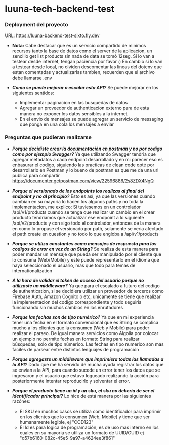 # luuna-tech-backend-test

### **Deployment del proyecto**

URL: https://luuna-backend-test-sixto.fly.dev

- **Nota:**
  Cabe destacar que es un servicio compartido de minimos recursos tanto la base de datos como el server de la aplicacion, un sencillo get list products sin nada de data se tomó 12seg.
  Si lo van a testear desde internet, tengan paciencia por favor :)
  En cambio si lo van a testear desde local, no olviden descomentar las lineas del dotenv que estan comentadas y actualizarlas tambien, recuerden que el archivo debe llamarse .env

- **_Como se puede mejorar o escalar esta API?_**
  Se puede mejorar en los siguientes sentidos:
  - Implementar paginacion en las busquedas de datos
  - Agregar un proveedor de authenticacion externo para de esta manera no exponer los datos sensibles a la internet
  - En el envio de mensajes se puede agregar un servicio de messaging que ponga en una cola los mensajes a enviar

### **Preguntas que pudieran realizarse**

- **_Porque decidiste crear la documentación en postman y no por codigo como por ejemplo Swagger?_**
  Ya que utilizando Swagger tendria que agregar metadatos a cada endpoint desarrollado y en mi parecer eso es enbasurar el codigo, siguiendo las practicas de clean code opté por desarrollarlo en Postman y lo bueno de postman es que me da una url publica para compartir
  https://documenter.getpostman.com/view/22596886/2s8ZDX4NgQ

- **_Porque el versionado de los endpoints los realizas al final del endpoint y no al principio?_**
  Esto es así, ya que las versiones cuando cambian en su mayoria lo hacen los algunos paths y no toda la implementacion, me explico:
  Si tuviesemos en un controlador /api/v1/products cuando se tenga que realizar un cambio en el crear producto tendriamos que actualizar ese endpoint a lo siguiente /api/v2/products y con sigo todo el controlador, entonces de la manera en como lo propuse el versionado por path, solamente se veria afectado el path create en cuestion y no todo lo que engloba a /api/v1/products

- **_Porque se utiliza constantes como mensajes de respuesta para los codigos de error en vez de un String?_**
  Se realiza de esta manera para poder mandar un mensaje que pueda ser manipulado por el cliente que lo consuma (Web/Mobile) y este puede representarlo en el idioma que haya seleccionado el usuario, mas que todo para temas de internationalization

- **_A la hora de validar el token de acceso del usuario porque no utilizaste un middleware?_**
  Ya que para el escalado a futuro del codigo de authentication, si se decidiera utilizar un proveedor de terceros como Firebase Auth, Amazon Cognito o etc, unicamente se tiene que realizar la implementacion del codigo correspondiente y todo seguiria funcionando sin muchos cambios en los enrutadores

- **_Porque las fechas son de tipo numérico?_**
  Ya que en mi experiencia tener una fecha en el formato convencional que es String se complica mucho a los clientes que la consumen (Web y Mobile) para poder realizar el parseo. De igual manera servicios como Algolia por colocar un ejemplo no permite fechas en formato String para realizar búsquedas, solo de tipo númerico.
  Las fechas en tipo numerico son mas faciles de parsear entre distintos lenguajes de programación

- **_Porque agregaste un middleware que imprimiera todas las llamadas a la API?_**
  Dado que me ha servido de mucha ayuda registrar los datos que se envian a la API, para cuando sucede un error tener los datos que se ingresaron y el usuario que estuvo logueado realizando la acción para posteriormente intentar reproducirlo y solventar el error.

- **_Porque el producto tiene un id y un sku, el sku no deberia de ser el identificador principal?_**
  Lo hice de está manera por las siguientes razónes:
  - El SKU en muchos casos se utiliza como identificador para imprimir en los clientes que lo consumen (Web, Mobile) y tiene que ser humanamente legible, ej "COD123"
  - El Id es para logica de programación, es de uso mas interno en los cuales en su mayoria se utiliza un formato de UUID/GUID ej "d57b6160-082c-45e5-9a97-a4624ee3f861"
